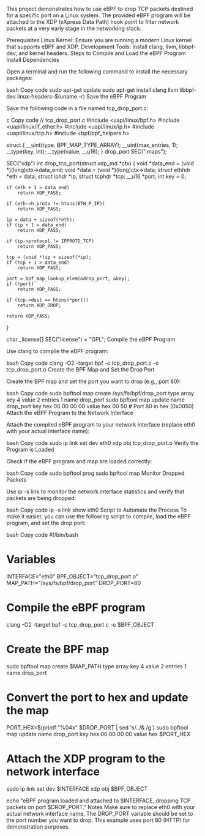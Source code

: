This project demonstrates how to use eBPF to drop TCP packets destined for a specific port on a Linux system. The provided eBPF program will be attached to the XDP (eXpress Data Path) hook point to filter network packets at a very early stage in the networking stack.

Prerequisites
Linux Kernel: Ensure you are running a modern Linux kernel that supports eBPF and XDP.
Development Tools: Install clang, llvm, libbpf-dev, and kernel headers.
Steps to Compile and Load the eBPF Program
Install Dependencies

Open a terminal and run the following command to install the necessary packages:

bash
Copy code
sudo apt-get update
sudo apt-get install clang llvm libbpf-dev linux-headers-$(uname -r)
Save the eBPF Program

Save the following code in a file named tcp_drop_port.c:

c
Copy code
// tcp_drop_port.c
#include <uapi/linux/bpf.h>
#include <uapi/linux/if_ether.h>
#include <uapi/linux/ip.h>
#include <uapi/linux/tcp.h>
#include <bpf/bpf_helpers.h>

struct {
    __uint(type, BPF_MAP_TYPE_ARRAY);
    __uint(max_entries, 1);
    __type(key, int);
    __type(value, __u16);
} drop_port SEC(".maps");

SEC("xdp")
int drop_tcp_port(struct xdp_md *ctx) {
    void *data_end = (void *)(long)ctx->data_end;
    void *data = (void *)(long)ctx->data;
    struct ethhdr *eth = data;
    struct iphdr *ip;
    struct tcphdr *tcp;
    __u16 *port;
    int key = 0;

    if (eth + 1 > data_end)
        return XDP_PASS;

    if (eth->h_proto != htons(ETH_P_IP))
        return XDP_PASS;

    ip = data + sizeof(*eth);
    if (ip + 1 > data_end)
        return XDP_PASS;

    if (ip->protocol != IPPROTO_TCP)
        return XDP_PASS;

    tcp = (void *)ip + sizeof(*ip);
    if (tcp + 1 > data_end)
        return XDP_PASS;

    port = bpf_map_lookup_elem(&drop_port, &key);
    if (!port)
        return XDP_PASS;

    if (tcp->dest == htons(*port))
        return XDP_DROP;

    return XDP_PASS;
}

char _license[] SEC("license") = "GPL";
Compile the eBPF Program

Use clang to compile the eBPF program:

bash
Copy code
clang -O2 -target bpf -c tcp_drop_port.c -o tcp_drop_port.o
Create the BPF Map and Set the Drop Port

Create the BPF map and set the port you want to drop (e.g., port 80):

bash
Copy code
sudo bpftool map create /sys/fs/bpf/drop_port type array key 4 value 2 entries 1 name drop_port
sudo bpftool map update name drop_port key hex 00 00 00 00 value hex 00 50 # Port 80 in hex (0x0050)
Attach the eBPF Program to the Network Interface

Attach the compiled eBPF program to your network interface (replace eth0 with your actual interface name):

bash
Copy code
sudo ip link set dev eth0 xdp obj tcp_drop_port.o
Verify the Program is Loaded

Check if the eBPF program and map are loaded correctly:

bash
Copy code
sudo bpftool prog
sudo bpftool map
Monitor Dropped Packets

Use ip -s link to monitor the network interface statistics and verify that packets are being dropped:

bash
Copy code
ip -s link show eth0
Script to Automate the Process
To make it easier, you can use the following script to compile, load the eBPF program, and set the drop port:

bash
Copy code
#!/bin/bash

# Variables
INTERFACE="eth0"
BPF_OBJECT="tcp_drop_port.o"
MAP_PATH="/sys/fs/bpf/drop_port"
DROP_PORT=80

# Compile the eBPF program
clang -O2 -target bpf -c tcp_drop_port.c -o $BPF_OBJECT

# Create the BPF map
sudo bpftool map create $MAP_PATH type array key 4 value 2 entries 1 name drop_port

# Convert the port to hex and update the map
PORT_HEX=$(printf "%04x" $DROP_PORT | sed 's/../& /g')
sudo bpftool map update name drop_port key hex 00 00 00 00 value hex $PORT_HEX

# Attach the XDP program to the network interface
sudo ip link set dev $INTERFACE xdp obj $BPF_OBJECT

echo "eBPF program loaded and attached to $INTERFACE, dropping TCP packets on port $DROP_PORT."
Notes
Make sure to replace eth0 with your actual network interface name.
The DROP_PORT variable should be set to the port number you want to drop.
This example uses port 80 (HTTP) for demonstration purposes.